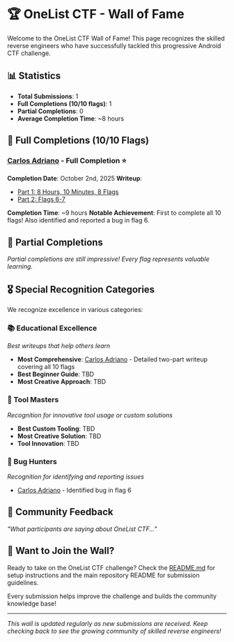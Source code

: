# 🏆 OneList CTF - Wall of Fame

Welcome to the OneList CTF Wall of Fame! This page recognizes the skilled reverse engineers who have successfully tackled this progressive Android CTF challenge.

## 📊 Statistics

- **Total Submissions**: 1
- **Full Completions (10/10 flags)**: 1
- **Partial Completions**: 0
- **Average Completion Time**: ~8 hours

## 🥇 Full Completions (10/10 Flags)

### [Carlos Adriano](https://github.com/carlosadrianosj) - Full Completion ⭐
**Completion Date**: October 2nd, 2025
**Writeup**:
- [Part 1: 8 Hours, 10 Minutes, 8 Flags](https://reverselabs.dev/blog/onelist-ctf-8-hours-10-minutes-8-flags)
- [Part 2: Flags 6-7](https://reverselabs.dev/blog/onelist-ctf-flags-6-7-part-2)

**Completion Time**: ~9 hours
**Notable Achievement**: First to complete all 10 flags! Also identified and reported a bug in flag 6.

<!-- Template for full completions:
### [Participant Name](https://github.com/username) - Full Completion ⭐
**Completion Date**: YYYY-MM-DD
**Writeup**: [Link to writeup](URL)
**Completion Time**: X hours
**Notable Achievement**: First to complete all flags / Fastest completion / Most detailed writeup / etc.
-->

## 🥈 Partial Completions

*Partial completions are still impressive! Every flag represents valuable learning.*

<!-- Template for partial completions:
### [Participant Name](https://github.com/username) - X/10 Flags ⭐
**Completion Date**: YYYY-MM-DD
**Flags Found**: 1, 2, 3, X (specify which flags)
**Writeup**: [Link to writeup](URL)
**Notes**: Any special mentions or achievements
-->

## 🎖️ Special Recognition Categories

We recognize excellence in various categories:

### 📚 Educational Excellence
*Best writeups that help others learn*

- **Most Comprehensive**: [Carlos Adriano](https://github.com/carlosadrianosj) - Detailed two-part writeup covering all 10 flags
- **Best Beginner Guide**: TBD
- **Most Creative Approach**: TBD

### 🔧 Tool Masters
*Recognition for innovative tool usage or custom solutions*

- **Best Custom Tooling**: TBD
- **Most Creative Solution**: TBD
- **Tool Innovation**: TBD

### 🐛 Bug Hunters
*Recognition for identifying and reporting issues*

- [Carlos Adriano](https://github.com/carlosadrianosj) - Identified bug in flag 6

## 💬 Community Feedback

*"What participants are saying about OneList CTF..."*

<!-- Template for feedback:
> "This CTF was an excellent progression from basic to advanced techniques. The dynamic analysis flags really challenged my understanding of Android internals."
> — [Participant Name](https://github.com/username)
-->

## 🎊 Want to Join the Wall?

Ready to take on the OneList CTF challenge? Check the [README.md](./README.md) for setup instructions and the main repository README for submission guidelines.

Every submission helps improve the challenge and builds the community knowledge base!

---

*This wall is updated regularly as new submissions are received. Keep checking back to see the growing community of skilled reverse engineers!*